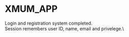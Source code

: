 # XMUM_APP
Login and registration system completed.\
Session remembers user ID, name, email and privelege.\
